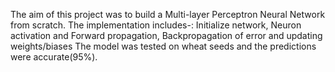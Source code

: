 The aim of this project was to build a Multi-layer Perceptron Neural Network from scratch.
The implementation includes-: Initialize network,  Neuron activation and Forward propagation, Backpropagation of error and updating weights/biases
The model was tested on wheat seeds and the predictions were accurate(95%).

